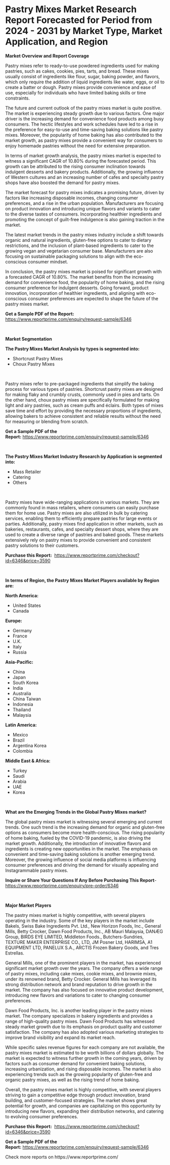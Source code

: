 <p><h1>Pastry Mixes Market Research Report Forecasted for Period from 2024 -  2031 by Market Type, Market Application, and Region</h1></p><p><strong>Market Overview and Report Coverage</strong></p>
<p><p>Pastry mixes refer to ready-to-use powdered ingredients used for making pastries, such as cakes, cookies, pies, tarts, and bread. These mixes usually consist of ingredients like flour, sugar, baking powder, and flavors, which only require the addition of liquid ingredients like water, eggs, or oil to create a batter or dough. Pastry mixes provide convenience and ease of use, especially for individuals who have limited baking skills or time constraints.</p><p>The future and current outlook of the pastry mixes market is quite positive. The market is experiencing steady growth due to various factors. One major driver is the increasing demand for convenience food products among busy consumers. The hectic lifestyles and work schedules have led to a rise in the preference for easy-to-use and time-saving baking solutions like pastry mixes. Moreover, the popularity of home baking has also contributed to the market growth, as pastry mixes provide a convenient way for consumers to enjoy homemade pastries without the need for extensive preparation.</p><p>In terms of market growth analysis, the pastry mixes market is expected to witness a significant CAGR of 10.80% during the forecasted period. This growth can be attributed to the rising consumer inclination towards indulgent desserts and bakery products. Additionally, the growing influence of Western cultures and an increasing number of cafes and specialty pastry shops have also boosted the demand for pastry mixes.</p><p>The market forecast for pastry mixes indicates a promising future, driven by factors like increasing disposable incomes, changing consumer preferences, and a rise in the urban population. Manufacturers are focusing on product innovation and introducing unique flavors and variants to cater to the diverse tastes of consumers. Incorporating healthier ingredients and promoting the concept of guilt-free indulgence is also gaining traction in the market.</p><p>The latest market trends in the pastry mixes industry include a shift towards organic and natural ingredients, gluten-free options to cater to dietary restrictions, and the inclusion of plant-based ingredients to cater to the growing vegan and vegetarian consumer base. Manufacturers are also focusing on sustainable packaging solutions to align with the eco-conscious consumer mindset.</p><p>In conclusion, the pastry mixes market is poised for significant growth with a forecasted CAGR of 10.80%. The market benefits from the increasing demand for convenience food, the popularity of home baking, and the rising consumer preference for indulgent desserts. Going forward, product innovation, incorporation of healthier ingredients, and aligning with eco-conscious consumer preferences are expected to shape the future of the pastry mixes market.</p></p>
<p><strong>Get a Sample PDF of the Report:</strong> <a href="https://www.reportprime.com/enquiry/request-sample/6346">https://www.reportprime.com/enquiry/request-sample/6346</a></p>
<p>&nbsp;</p>
<p><strong>Market Segmentation</strong></p>
<p><strong>The Pastry Mixes Market Analysis by types is segmented into:</strong></p>
<p><ul><li>Shortcrust Pastry Mixes</li><li>Choux Pastry Mixes</li></ul></p>
<p>&nbsp;</p>
<p><p>Pastry mixes refer to pre-packaged ingredients that simplify the baking process for various types of pastries. Shortcrust pastry mixes are designed for making flaky and crumbly crusts, commonly used in pies and tarts. On the other hand, choux pastry mixes are specifically formulated for making light and airy pastries, such as cream puffs and éclairs. Both types of mixes save time and effort by providing the necessary proportions of ingredients, allowing bakers to achieve consistent and reliable results without the need for measuring or blending from scratch.</p></p>
<p><strong>Get a Sample PDF of the Report:</strong>&nbsp;<a href="https://www.reportprime.com/enquiry/request-sample/6346">https://www.reportprime.com/enquiry/request-sample/6346</a></p>
<p>&nbsp;</p>
<p><strong>The Pastry Mixes Market Industry Research by Application is segmented into:</strong></p>
<p><ul><li>Mass Retailer</li><li>Catering</li><li>Others</li></ul></p>
<p>&nbsp;</p>
<p><p>Pastry mixes have wide-ranging applications in various markets. They are commonly found in mass retailers, where consumers can easily purchase them for home use. Pastry mixes are also utilized in bulk by catering services, enabling them to efficiently prepare pastries for large events or parties. Additionally, pastry mixes find application in other markets, such as bakeries, restaurants, cafes, and specialty dessert shops, where they are used to create a diverse range of pastries and baked goods. These markets extensively rely on pastry mixes to provide convenient and consistent pastry solutions to their customers.</p></p>
<p><strong>Purchase this Report:</strong>&nbsp; <a href="https://www.reportprime.com/checkout?id=6346&price=3590">https://www.reportprime.com/checkout?id=6346&price=3590</a></p>
<p>&nbsp;</p>
<p><strong>In terms of Region, the Pastry Mixes Market Players available by Region are:</strong></p>
<p>
    <p> <strong> North America: </strong>
        <ul>
            <li>United States</li>
            <li>Canada</li>
        </ul>
        </p> 
    <p> <strong> Europe: </strong>
        <ul>
            <li>Germany</li>
            <li>France</li>
            <li>U.K.</li>
            <li>Italy</li>
            <li>Russia</li>
        </ul>
        </p> 
    <p> <strong> Asia-Pacific: </strong>
        <ul>
            <li>China</li>
            <li>Japan</li>
            <li>South Korea</li>
            <li>India</li>
            <li>Australia</li>
            <li>China Taiwan</li>
            <li>Indonesia</li>
            <li>Thailand</li>
            <li>Malaysia</li>
        </ul>
        </p> 
    <p> <strong> Latin America: </strong>
        <ul>
            <li>Mexico</li>
            <li>Brazil</li>
            <li>Argentina Korea</li>
            <li>Colombia</li>
        </ul>
        </p> 
    <p> <strong> Middle East & Africa: </strong>
        <ul>
            <li>Turkey</li>
            <li>Saudi</li>
            <li>Arabia</li>
            <li>UAE</li>
            <li>Korea</li>
        </ul>
    </p>
    </p>
<p>&nbsp;</p>
<p><strong>What are the Emerging Trends in the Global Pastry Mixes market?</strong></p>
<p><p>The global pastry mixes market is witnessing several emerging and current trends. One such trend is the increasing demand for organic and gluten-free options as consumers become more health-conscious. The rising popularity of home baking, fueled by the COVID-19 pandemic, is also driving the market growth. Additionally, the introduction of innovative flavors and ingredients is creating new opportunities in the market. The emphasis on convenient and time-saving baking solutions is another emerging trend. Moreover, the growing influence of social media platforms is influencing consumer preferences and driving the demand for visually appealing and Instagrammable pastry mixes.</p></p>
<p><strong>Inquire or Share Your Questions If Any Before Purchasing This Report</strong>- <a href="https://www.reportprime.com/enquiry/pre-order/6346">https://www.reportprime.com/enquiry/pre-order/6346</a></p>
<p>&nbsp;</p>
<p><strong>Major Market Players</strong></p>
<p><p>The pastry mixes market is highly competitive, with several players operating in the industry. Some of the key players in the market include Bakels, Swiss Bake Ingredients Pvt. Ltd., New Horizon Foods, Inc., General Mills, Betty Crocker, Dawn Food Products, Inc., AB Mauri Malaysia, DANÆG Group, BIRDS EYE LIMITED, Middleton Foods., Butchers-Sundries, TEXTURE MAKER ENTERPRISE CO., LTD, JM Posner Ltd, HARIMSA, A1 EQUIPMENT LTD, PANELUX S.A., ARCTIS Frozen Bakery Goods, and Tres Estrellas.</p><p>General Mills, one of the prominent players in the market, has experienced significant market growth over the years. The company offers a wide range of pastry mixes, including cake mixes, cookie mixes, and brownie mixes, under its renowned brand, Betty Crocker. General Mills has leveraged its strong distribution network and brand reputation to drive growth in the market. The company has also focused on innovative product development, introducing new flavors and variations to cater to changing consumer preferences.</p><p>Dawn Food Products, Inc. is another leading player in the pastry mixes market. The company specializes in bakery ingredients and provides a range of high-quality pastry mixes. Dawn Food Products has witnessed steady market growth due to its emphasis on product quality and customer satisfaction. The company has also adopted various marketing strategies to improve brand visibility and expand its market reach.</p><p>While specific sales revenue figures for each company are not available, the pastry mixes market is estimated to be worth billions of dollars globally. The market is expected to witness further growth in the coming years, driven by factors such as consumer demand for convenient baking solutions, increasing urbanization, and rising disposable incomes. The market is also experiencing trends such as the growing popularity of gluten-free and organic pastry mixes, as well as the rising trend of home baking.</p><p>Overall, the pastry mixes market is highly competitive, with several players striving to gain a competitive edge through product innovation, brand building, and customer-focused strategies. The market shows great potential for growth, and companies are capitalizing on this opportunity by introducing new flavors, expanding their distribution networks, and catering to evolving consumer preferences.</p></p>
<p><strong>Purchase this Report:</strong>&nbsp;&nbsp;<a href="https://www.reportprime.com/checkout?id=6346&price=3590">https://www.reportprime.com/checkout?id=6346&price=3590</a></p>
<p></p>
<p><strong>Get a Sample PDF of the Report:</strong>&nbsp;<a href="https://www.reportprime.com/enquiry/request-sample/6346">https://www.reportprime.com/enquiry/request-sample/6346</a></p>
<p>Check more reports on https://www.reportprime.com/</p>
